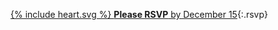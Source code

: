[{% include heart.svg %} **Please RSVP** by December 15](https://docs.google.com/forms/d/e/1FAIpQLSfqTnGwavHSe5Iv4JhgUC73zB-YXKX7_Es3pepM1TsZnFjpCA/viewform?usp=sf_link){:.rsvp}